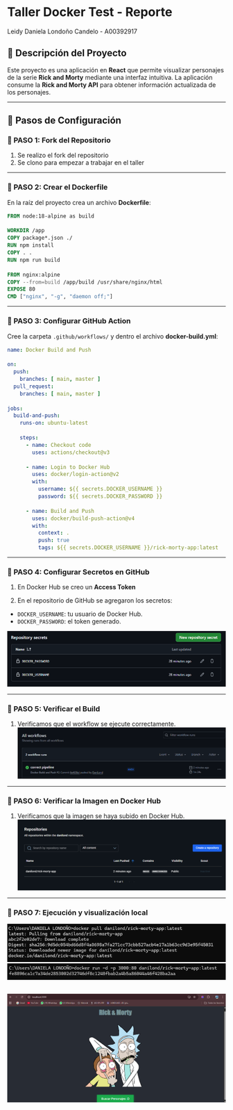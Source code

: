 # Taller Docker Test - Reporte

Leidy Daniela Londoño Candelo - A00392917

## 📌 Descripción del Proyecto

Este proyecto es una aplicación en **React** que permite visualizar personajes de la serie **Rick and Morty** mediante una interfaz intuitiva.
La aplicación consume la **Rick and Morty API** para obtener información actualizada de los personajes.

---

## 🚀 Pasos de Configuración

### 🔹 PASO 1: Fork del Repositorio

1. Se realizo el fork del repositorio
4. Se clono para empezar a trabajar en el taller

---

### 🔹 PASO 2: Crear el Dockerfile

En la raíz del proyecto crea un archivo **Dockerfile**:

```dockerfile
FROM node:18-alpine as build

WORKDIR /app
COPY package*.json ./
RUN npm install
COPY . .
RUN npm run build

FROM nginx:alpine
COPY --from=build /app/build /usr/share/nginx/html
EXPOSE 80
CMD ["nginx", "-g", "daemon off;"]
```

---

### 🔹 PASO 3: Configurar GitHub Action

Cree la carpeta `.github/workflows/` y dentro el archivo **docker-build.yml**:

```yaml
name: Docker Build and Push

on:
  push:
    branches: [ main, master ]
  pull_request:
    branches: [ main, master ]

jobs:
  build-and-push:
    runs-on: ubuntu-latest

    steps:
      - name: Checkout code
        uses: actions/checkout@v3

      - name: Login to Docker Hub
        uses: docker/login-action@v2
        with:
          username: ${{ secrets.DOCKER_USERNAME }}
          password: ${{ secrets.DOCKER_PASSWORD }}

      - name: Build and Push
        uses: docker/build-push-action@v4
        with:
          context: .
          push: true
          tags: ${{ secrets.DOCKER_USERNAME }}/rick-morty-app:latest
```

---

### 🔹 PASO 4: Configurar Secretos en GitHub

1. En Docker Hub se creo un **Access Token** 

2. En el repositorio de GitHub se agregaron los secretos:

* `DOCKER_USERNAME`: tu usuario de Docker Hub.
* `DOCKER_PASSWORD`: el token generado.

![alt text](image.png)

---

### 🔹 PASO 5: Verificar el Build

1. Verificamos que el workflow se ejecute correctamente.
![alt text](image-1.png)

---

### 🔹 PASO 6: Verificar la Imagen en Docker Hub

1. Verificamos que la imagen se haya subido en Docker Hub.
![alt text](image-2.png)

---

### 🔹 PASO 7: Ejecución y visualización local

![alt text](image-3.png)
![alt text](image-4.png)

![alt text](image-5.png)
---

